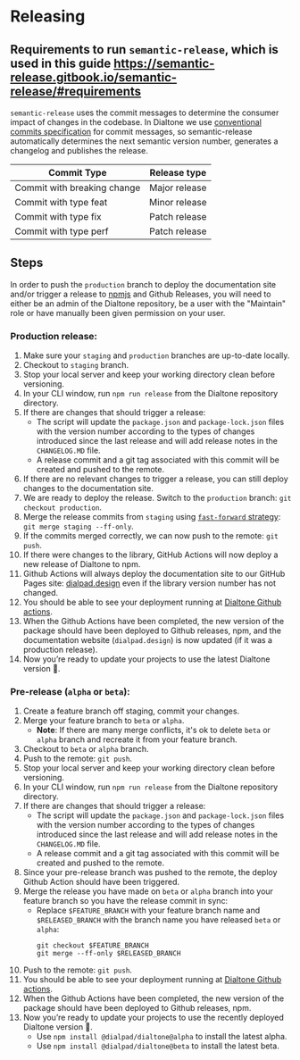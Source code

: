 # Releasing

## Requirements to run `semantic-release`, which is used in this guide https://semantic-release.gitbook.io/semantic-release/#requirements

`semantic-release` uses the commit messages to determine the consumer impact of changes in the codebase. In Dialtone we use [conventional commits specification](https://www.conventionalcommits.org/en/v1.0.0/#specification) for commit messages, so semantic-release automatically determines the next semantic version number, generates a changelog and publishes the release.

| Commit Type                 | Release type  |
|-----------------------------|:-------------:|
| Commit with breaking change | Major release |
| Commit with type feat       | Minor release |
| Commit with type fix        | Patch release |
| Commit with type perf       | Patch release |

## Steps

In order to push the `production` branch to deploy the documentation site and/or trigger a release to [npmjs](https://npmjs.com) and Github Releases, you will need to either be an admin of the Dialtone repository, be a user with the "Maintain" role or have manually been given permission on your user.

### Production release:

1. Make sure your `staging` and `production` branches are up-to-date locally.
2. Checkout to `staging` branch.
3. Stop your local server and keep your working directory clean before versioning.
4. In your CLI window, run `npm run release` from the Dialtone repository directory.
5. If there are changes that should trigger a release:
   - The script will update the `package.json` and `package-lock.json` files with the version number according to the types of changes introduced since the last release and will add release notes in the `CHANGELOG.MD` file. 
   - A release commit and a git tag associated with this commit will be created and pushed to the remote.
6. If there are no relevant changes to trigger a release, you can still deploy changes to the documentation site.
7. We are ready to deploy the release. Switch to the `production` branch: `git checkout production`.
8. Merge the release commits from `staging` using [`fast-forward` strategy](https://git-scm.com/docs/git-merge#Documentation/git-merge.txt---ff-only): `git merge staging --ff-only`.
9. If the commits merged correctly, we can now push to the remote: `git push`.
10. If there were changes to the library, GitHub Actions will now deploy a new release of Dialtone to npm.
11. Github Actions will always deploy the documentation site to our GitHub Pages site: [dialpad.design](https://dialpad.design) even if the library version number has not changed.
12. You should be able to see your deployment running at [Dialtone Github actions](https://github.com/dialpad/dialtone/actions).
13. When the Github Actions have been completed, the new version of the package should have been deployed to Github releases, npm, and the documentation website (`dialpad.design`) is now updated (if it was a production release).
14. Now you’re ready to update your projects to use the latest Dialtone version 🎉.

### Pre-release (`alpha` or `beta`):

1. Create a feature branch off staging, commit your changes.
2. Merge your feature branch to `beta` or `alpha`.
   - **Note**: If there are many merge conflicts, it's ok to delete `beta` or `alpha` branch
   and recreate it from your feature branch.
3. Checkout to `beta` or `alpha` branch.
4. Push to the remote: `git push`.
5. Stop your local server and keep your working directory clean before versioning.
6. In your CLI window, run `npm run release` from the Dialtone repository directory.
7. If there are changes that should trigger a release:
   - The script will update the `package.json` and `package-lock.json` files with the version number according to the types of changes introduced since the last release and will add release notes in the `CHANGELOG.MD` file. 
   - A release commit and a git tag associated with this commit will be created and pushed to the remote.
8. Since your pre-release branch was pushed to the remote, the deploy Github Action should have been triggered.
9. Merge the release you have made on `beta` or `alpha` branch into your feature branch so you have the release commit in sync:
   - Replace `$FEATURE_BRANCH` with your feature branch name and `$RELEASED_BRANCH` with the branch name you have released `beta` or `alpha`:
      ```
      git checkout $FEATURE_BRANCH
      git merge --ff-only $RELEASED_BRANCH
      ```
10. Push to the remote: `git push`.
11. You should be able to see your deployment running at [Dialtone Github actions](https://github.com/dialpad/dialtone/actions).
12. When the Github Actions have been completed, the new version of the package should have been deployed to Github releases, npm.
13. Now you’re ready to update your projects to use the recently deployed Dialtone version 🎉.
    - Use `npm install @dialpad/dialtone@alpha` to install the latest alpha. 
    - Use `npm install @dialpad/dialtone@beta` to install the latest beta.
